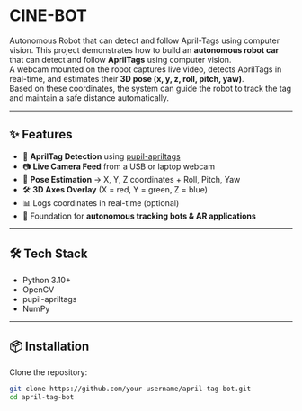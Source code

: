 # CINE-BOT
Autonomous Robot that can detect and follow April-Tags using computer vision.
This project demonstrates how to build an **autonomous robot car** that can detect and follow **AprilTags** using computer vision.  
A webcam mounted on the robot captures live video, detects AprilTags in real-time, and estimates their **3D pose (x, y, z, roll, pitch, yaw)**.  
Based on these coordinates, the system can guide the robot to track the tag and maintain a safe distance automatically.  

---

## ✨ Features
- 🎯 **AprilTag Detection** using [pupil-apriltags](https://pypi.org/project/pupil-apriltags/)  
- 📷 **Live Camera Feed** from a USB or laptop webcam  
- 📐 **Pose Estimation** → X, Y, Z coordinates + Roll, Pitch, Yaw  
- 🛠️ **3D Axes Overlay** (X = red, Y = green, Z = blue)  
- 📊 Logs coordinates in real-time (optional)  
- 🚙 Foundation for **autonomous tracking bots & AR applications**  

---

## 🛠️ Tech Stack
- Python 3.10+  
- OpenCV  
- pupil-apriltags  
- NumPy  

---

## 📦 Installation

Clone the repository:
```bash
git clone https://github.com/your-username/april-tag-bot.git
cd april-tag-bot
